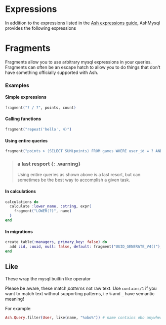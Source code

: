 # Expressions

In addition to the expressions listed in the [Ash expressions guide](https://hexdocs.pm/ash/expressions.html), AshMysql provides the following expressions

# Fragments

Fragments allow you to use arbitrary mysql expressions in your queries. Fragments can often be an escape hatch to allow you to do things that don't have something officially supported with Ash.

### Examples

#### Simple expressions

```elixir
fragment("? / ?", points, count)
```

#### Calling functions

```elixir
fragment("repeat('hello', 4)")
```

#### Using entire queries

```elixir
fragment("points > (SELECT SUM(points) FROM games WHERE user_id = ? AND id != ?)", user_id, id)
```

> ### a last resport {: .warning}
>
> Using entire queries as shown above is a last resort, but can sometimes be the best way to accomplish a given task.

#### In calculations

```elixir
calculations do
  calculate :lower_name, :string, expr(
    fragment("LOWER(?)", name)
  )
end
```

#### In migrations

```elixir
create table(:managers, primary_key: false) do
  add :id, :uuid, null: false, default: fragment("UUID_GENERATE_V4()"), primary_key: true
end
```

## Like

These wrap the mysql builtin like operator

Please be aware, these match _patterns_ not raw text. Use `contains/1` if you want to match text without supporting patterns, i.e `%` and `_` have semantic meaning!

For example:

```elixir
Ash.Query.filter(User, like(name, "%obo%")) # name contains obo anywhere in the string, case sensitively
```
